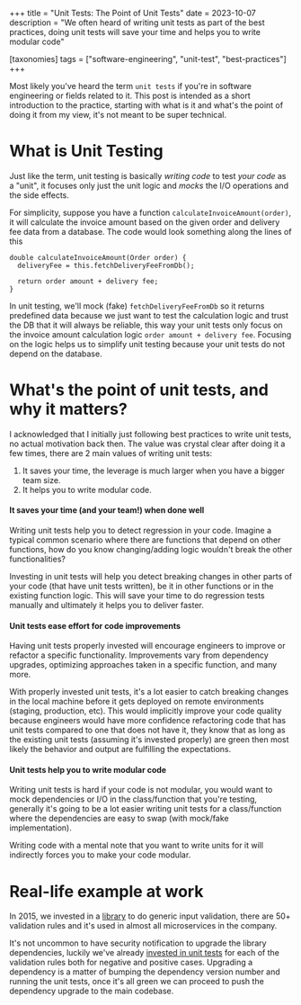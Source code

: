 +++
title = "Unit Tests: The Point of Unit Tests"
date = 2023-10-07
description = "We often heard of writing unit tests as part of the best practices, doing unit tests will save your time and helps you to write modular code"

[taxonomies]
tags = ["software-engineering", "unit-test", "best-practices"]
+++

Most likely you've heard the term `unit tests` if you're in software engineering or fields related to it.
This post is intended as a short introduction to the practice, starting with what is it and what's the point
of doing it from my view, it's not meant to be super technical.


# What is Unit Testing
Just like the term, unit testing is basically _writing code_ to test _your code_ as a "unit",
it focuses only just the unit logic and _mocks_ the I/O operations and the side effects.

For simplicity, suppose you have a function `calculateInvoiceAmount(order)`, it will calculate the invoice amount based on
the given order and delivery fee data from a database. The code would look something along the lines of this
```
double calculateInvoiceAmount(Order order) {
  deliveryFee = this.fetchDeliveryFeeFromDb();

  return order amount + delivery fee;
}
```

In unit testing, we'll mock (fake) `fetchDeliveryFeeFromDb` so it returns  predefined data because we just want to test the calculation logic and trust
the DB that it will always be reliable, this way your unit tests only focus on the invoice amount calculation logic `order amount + delivery fee`.
Focusing on the logic helps us to simplify unit testing because your unit tests do not depend on the database.

# What's the point of unit tests, and why it matters?
I acknowledged that I initially just following best practices to write unit tests, no actual motivation back then.
The value was crystal clear after doing it a few times, there are 2 main values of writing unit tests:
1. It saves your time, the leverage is much larger when you have a bigger team size.
2. It helps you to write modular code.

#### It saves your time (and your team!) when done well
Writing unit tests help you to detect regression in your code. Imagine
a typical common scenario where there are functions that depend on other functions,
how do you know changing/adding logic wouldn't break the other functionalities?

Investing in unit tests will help you detect breaking changes in other parts of your code (that
have unit tests written), be it in other functions or in the existing function logic.
This will save your time to do regression tests manually and ultimately it helps you to deliver faster.

#### Unit tests ease effort for code improvements
Having unit tests properly invested will encourage engineers to improve or refactor a specific functionality.
Improvements vary from dependency upgrades, optimizing approaches taken in a specific function, and many more.

With properly invested unit tests, it's a lot easier to catch breaking changes in the local machine
before it gets deployed on remote environments (staging, production, etc). This would implicitly improve your code quality
because engineers would have more confidence refactoring code that has unit tests compared to one that does not have it,
they know that as long as the existing unit tests (assuming it's invested properly) are green
then most likely the behavior and output are fulfilling the expectations.

#### Unit tests help you to write modular code
Writing unit tests is hard if your code is not modular, you would want to mock
dependencies or I/O in the class/function that you're testing, generally
it's going to be a lot easier writing unit tests for a class/function where
the dependencies are easy to swap (with mock/fake implementation).

Writing code with a mental note that you want to write units for it will
indirectly forces you to make your code modular.

# Real-life example at work
In 2015, we invested in a [library](https://github.com/cermati/satpam) to do generic input validation, there are 50+ validation rules
and it's used in almost all microservices in the company.

It's not uncommon to have security notification to upgrade the library dependencies, luckily
we've already [invested in unit tests](https://github.com/cermati/satpam/tree/master/test/validators) for each of the validation rules both for negative and positive cases.
Upgrading a dependency is a matter of bumping the dependency version number and running the unit tests,
once it's all green we can proceed to push the dependency upgrade to the main codebase.
